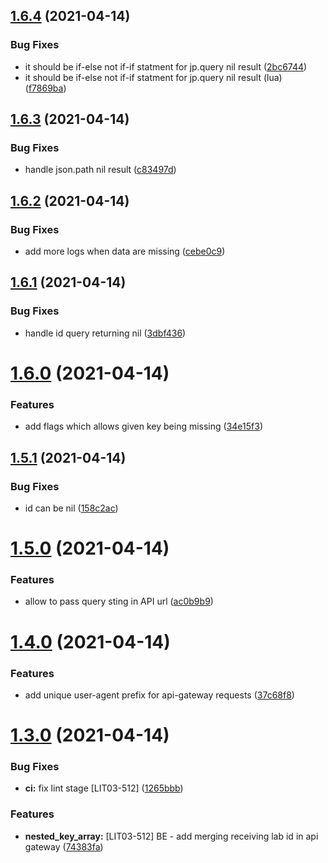 ## [1.6.4](https://github.com/inveox-lab-it/kong-plugin-api-response-merger/compare/1.6.3...1.6.4) (2021-04-14)


### Bug Fixes

* it should be if-else not if-if statment for jp.query nil result ([2bc6744](https://github.com/inveox-lab-it/kong-plugin-api-response-merger/commit/2bc67443244eb26a4d42a809e45757c53f7c8b74))
* it should be if-else not if-if statment for jp.query nil result (lua) ([f7869ba](https://github.com/inveox-lab-it/kong-plugin-api-response-merger/commit/f7869ba4ebc6ddd563fbcaf559957ee9adb3a181))

## [1.6.3](https://github.com/inveox-lab-it/kong-plugin-api-response-merger/compare/1.6.2...1.6.3) (2021-04-14)


### Bug Fixes

* handle json.path nil result ([c83497d](https://github.com/inveox-lab-it/kong-plugin-api-response-merger/commit/c83497de2482d8b6ffd3b747cdbb9b150463e91c))

## [1.6.2](https://github.com/inveox-lab-it/kong-plugin-api-response-merger/compare/1.6.1...1.6.2) (2021-04-14)


### Bug Fixes

* add more logs when data are missing ([cebe0c9](https://github.com/inveox-lab-it/kong-plugin-api-response-merger/commit/cebe0c9221720fb9e3be5f153b8f61393b61f2bd))

## [1.6.1](https://github.com/inveox-lab-it/kong-plugin-api-response-merger/compare/1.6.0...1.6.1) (2021-04-14)


### Bug Fixes

* handle id query returning nil ([3dbf436](https://github.com/inveox-lab-it/kong-plugin-api-response-merger/commit/3dbf4369991da0c77d0efa3a13f7eca1a32e4f23))

# [1.6.0](https://github.com/inveox-lab-it/kong-plugin-api-response-merger/compare/1.5.1...1.6.0) (2021-04-14)


### Features

* add flags which allows given key being missing ([34e15f3](https://github.com/inveox-lab-it/kong-plugin-api-response-merger/commit/34e15f3b6137d59184c884326b0f17c10b4da9ad))

## [1.5.1](https://github.com/inveox-lab-it/kong-plugin-api-response-merger/compare/1.5.0...1.5.1) (2021-04-14)


### Bug Fixes

* id can be nil ([158c2ac](https://github.com/inveox-lab-it/kong-plugin-api-response-merger/commit/158c2acb90d332b4625c26fd94133a337c64325c))

# [1.5.0](https://github.com/inveox-lab-it/kong-plugin-api-response-merger/compare/1.4.0...1.5.0) (2021-04-14)


### Features

* allow to pass query sting in API url ([ac0b9b9](https://github.com/inveox-lab-it/kong-plugin-api-response-merger/commit/ac0b9b9e7dddab90ad1288ba69f14369f7c70dd7))

# [1.4.0](https://github.com/inveox-lab-it/kong-plugin-api-response-merger/compare/1.3.0...1.4.0) (2021-04-14)


### Features

* add unique user-agent prefix for api-gateway requests ([37c68f8](https://github.com/inveox-lab-it/kong-plugin-api-response-merger/commit/37c68f8d73a81c72388b3995661eecf84093f111))

# [1.3.0](https://github.com/inveox-lab-it/kong-plugin-api-response-merger/compare/1.2.2...1.3.0) (2021-04-14)


### Bug Fixes

* **ci:** fix lint stage [LIT03-512] ([1265bbb](https://github.com/inveox-lab-it/kong-plugin-api-response-merger/commit/1265bbb0873273788cb1fd2a3ce577774d9c925f))


### Features

* **nested_key_array:** [LIT03-512] BE - add merging receiving lab id in api gateway ([74383fa](https://github.com/inveox-lab-it/kong-plugin-api-response-merger/commit/74383faa608589335c3d00ed0483d6b18ca5da2d))
